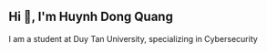 ## Hi 👋, I'm Huynh Dong Quang</h1>
I am a student at Duy Tan University, specializing in Cybersecurity</h3>
